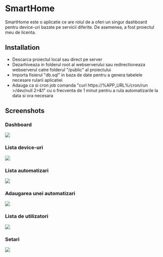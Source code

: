 # SmartHome

SmartHome este o aplicatie ce are rolul de a oferi un singur dashboard pentru device-uri bazate pe servicii diferite. De asemenea, a fost proiectul meu de licenta.

## Installation

* Descarca proiectul local sau direct pe server
* Dezarhiveaza in folderul root al webserverului sau redirectioneaza webserverul catre folderul "/public" al proiectului
* Importa fisierul "db.sql" in baza de date pentru a genera tabelele necesare rularii aplicatiei
* Adauga ca si cron job comanda "curl https://%APP_URL%/cron/run >/dev/null 2>&1" cu o frecventa de 1 minut pentru a rula automatizarile la data si ora necesara

## Screenshots

### Dashboard
![](https://i.imgur.com/RGBxvsg.png)

### Lista device-uri
![](https://i.imgur.com/R6AQebt.png)

### Lista automatizari
![](https://i.imgur.com/2nc3Mny.png)

### Adaugarea unei automatizari
![](https://i.imgur.com/Cv7h2hm.png)

### Lista de utilizatori
![](https://i.imgur.com/99LZTNk.png)

### Setari
![](https://i.imgur.com/oi8AzPK.png)
